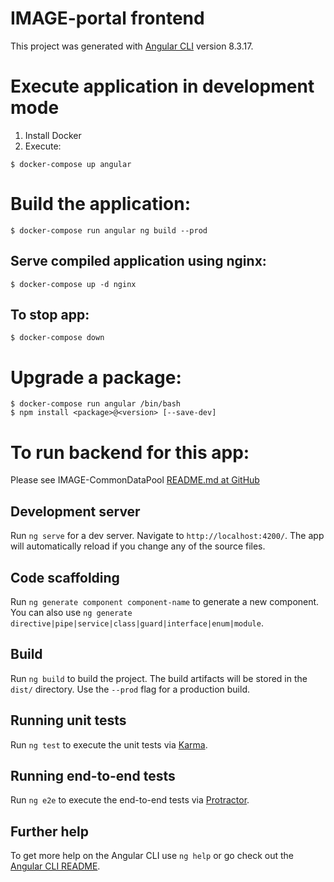 # IMAGE-portal frontend

This project was generated with [Angular CLI](https://github.com/angular/angular-cli) version 8.3.17.


# Execute application in development mode

1. Install Docker
2. Execute:

```
$ docker-compose up angular
```

# Build the application:

```
$ docker-compose run angular ng build --prod
```

## Serve compiled application using nginx:

```
$ docker-compose up -d nginx
```

## To stop app:

```
$ docker-compose down
```

# Upgrade a package:

```
$ docker-compose run angular /bin/bash
$ npm install <package>@<version> [--save-dev]
```

# To run backend for this app:

Please see IMAGE-CommonDataPool [README.md at GitHub](https://github.com/cnr-ibba/IMAGE-CommonDataPool)

## Development server

Run `ng serve` for a dev server. Navigate to `http://localhost:4200/`. The app will automatically reload if you change any of the source files.

## Code scaffolding

Run `ng generate component component-name` to generate a new component. You can also use `ng generate directive|pipe|service|class|guard|interface|enum|module`.

## Build

Run `ng build` to build the project. The build artifacts will be stored in the `dist/` directory. Use the `--prod` flag for a production build.

## Running unit tests

Run `ng test` to execute the unit tests via [Karma](https://karma-runner.github.io).

## Running end-to-end tests

Run `ng e2e` to execute the end-to-end tests via [Protractor](http://www.protractortest.org/).

## Further help

To get more help on the Angular CLI use `ng help` or go check out the [Angular CLI README](https://github.com/angular/angular-cli/blob/master/README.md).
